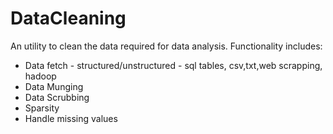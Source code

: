 DataCleaning
============

An utility to clean the data required for data analysis. 
Functionality includes:

<ul><li>Data fetch - structured/unstructured - sql tables, csv,txt,web scrapping, hadoop</li>
<li>Data Munging</li>
<li>Data Scrubbing</li>
<li>Sparsity</li>
<li>Handle missing values</li></ul>

